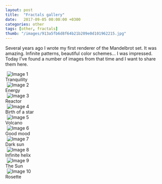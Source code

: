 ```yaml
---
layout: post
title:  "Fractals gallery"
date:   2017-09-05 00:00:00 +0300
categories: other
tags: [other, fractals]
thumb: "/images/913a5fb6d8f64b21b209e0d101962215.jpg"
---
```


Several years ago I wrote my first renderer of the Mandelbrot set. It was amazing. Infinite patterns, beautiful color schemes... I was impressed. Today I've found a number of images from that time and I want to share them here.

<div class='mui-media-view -full-width _separate-1'>
    <img class='mui-image -rounded -js-lazy-load' data-src='/images/8913ec8e5a29434eb724e3fa31af699a.jpg' src='data:image/gif;base64,R0lGODlhAQABAIAAAAAAAP///yH5BAEAAAAALAAAAAABAAEAAAIBRAA7' alt='Image 1' itemprop='image'>
    <noscript>
        <img class='mui-image -rounded' data-src='/images/8913ec8e5a29434eb724e3fa31af699a.jpg' alt='Image 1' itemprop='image'>
    </noscript>
    <div class='description'>Tranquility</div>
</div>

<div class='mui-media-view -full-width _separate-1'>
    <img class='mui-image -rounded -js-lazy-load' data-src='/images/4f26f6db40fc4384ba950ccb73b1a624.jpg' src='data:image/gif;base64,R0lGODlhAQABAIAAAAAAAP///yH5BAEAAAAALAAAAAABAAEAAAIBRAA7' alt='Image 2' itemprop='image'>
    <noscript>
        <img class='mui-image -rounded' data-src='/images/4f26f6db40fc4384ba950ccb73b1a624.jpg' alt='Image 2' itemprop='image'>
    </noscript>
    <div class='description'>Energy</div>
</div>

<div class='mui-media-view -full-width _separate-1'>
    <img class='mui-image -rounded -js-lazy-load' data-src='/images/ca6082aaf32c4fa0b7d1580d24642a12.jpg' src='data:image/gif;base64,R0lGODlhAQABAIAAAAAAAP///yH5BAEAAAAALAAAAAABAAEAAAIBRAA7' alt='Image 3' itemprop='image'>
    <noscript>
        <img class='mui-image -rounded' data-src='/images/ca6082aaf32c4fa0b7d1580d24642a12.jpg' alt='Image 3' itemprop='image'>
    </noscript>
    <div class='description'>Reactor</div>
</div>

<div class='mui-media-view -full-width _separate-1'>
    <img class='mui-image -rounded -js-lazy-load' data-src='/images/ddc48704ea2644e3a94423a213fafd3e.jpg' src='data:image/gif;base64,R0lGODlhAQABAIAAAAAAAP///yH5BAEAAAAALAAAAAABAAEAAAIBRAA7' alt='Image 4' itemprop='image'>
    <noscript>
        <img class='mui-image -rounded' data-src='/images/ddc48704ea2644e3a94423a213fafd3e.jpg' alt='Image 4' itemprop='image'>
    </noscript>
    <div class='description'>Birth of a star</div>
</div>

<div class='mui-media-view -full-width _separate-1'>
    <img class='mui-image -rounded -js-lazy-load' data-src='/images/469c6f080ec84cea91a128c46e3a29a0.jpg' src='data:image/gif;base64,R0lGODlhAQABAIAAAAAAAP///yH5BAEAAAAALAAAAAABAAEAAAIBRAA7' alt='Image 5' itemprop='image'>
    <noscript>
        <img class='mui-image -rounded' data-src='/images/469c6f080ec84cea91a128c46e3a29a0.jpg' alt='Image 5' itemprop='image'>
    </noscript>
    <div class='description'>Volcano</div>
</div>

<div class='mui-media-view -full-width _separate-1'>
    <img class='mui-image -rounded -js-lazy-load' data-src='/images/c7b9c15c04604181b8d8a17ae110b015.jpg' src='data:image/gif;base64,R0lGODlhAQABAIAAAAAAAP///yH5BAEAAAAALAAAAAABAAEAAAIBRAA7' alt='Image 6' itemprop='image'>
    <noscript>
        <img class='mui-image -rounded' data-src='/images/c7b9c15c04604181b8d8a17ae110b015.jpg' alt='Image 6' itemprop='image'>
    </noscript>
    <div class='description'>Good mood</div>
</div>

<div class='mui-media-view -full-width _separate-1'>
    <img class='mui-image -rounded -js-lazy-load' data-src='/images/10bb00e849e24360bef62408a37a6dfd.jpg' src='data:image/gif;base64,R0lGODlhAQABAIAAAAAAAP///yH5BAEAAAAALAAAAAABAAEAAAIBRAA7' alt='Image 7' itemprop='image'>
    <noscript>
        <img class='mui-image -rounded' data-src='/images/10bb00e849e24360bef62408a37a6dfd.jpg' alt='Image 7' itemprop='image'>
    </noscript>
    <div class='description'>Dark sun</div>
</div>

<div class='mui-media-view -full-width _separate-1'>
    <img class='mui-image -rounded -js-lazy-load' data-src='/images/242ee37d4a4245fdb5a9b7e0dc2a44ee.jpg' src='data:image/gif;base64,R0lGODlhAQABAIAAAAAAAP///yH5BAEAAAAALAAAAAABAAEAAAIBRAA7' alt='Image 8' itemprop='image'>
    <noscript>
        <img class='mui-image -rounded' data-src='/images/242ee37d4a4245fdb5a9b7e0dc2a44ee.jpg' alt='Image 8' itemprop='image'>
    </noscript>
    <div class='description'>Infinite helix</div>
</div>

<div class='mui-media-view -full-width _separate-1'>
    <img class='mui-image -rounded -js-lazy-load' data-src='/images/23530455cf114cc3a5a4902af4b7e21d.jpg' src='data:image/gif;base64,R0lGODlhAQABAIAAAAAAAP///yH5BAEAAAAALAAAAAABAAEAAAIBRAA7' alt='Image 9' itemprop='image'>
    <noscript>
        <img class='mui-image -rounded' data-src='/images/23530455cf114cc3a5a4902af4b7e21d.jpg' alt='Image 9' itemprop='image'>
    </noscript>
    <div class='description'>The Sun</div>
</div>

<div class='mui-media-view -full-width _separate-1'>
    <img class='mui-image -rounded -js-lazy-load' data-src='/images/913a5fb6d8f64b21b209e0d101962215.jpg' src='data:image/gif;base64,R0lGODlhAQABAIAAAAAAAP///yH5BAEAAAAALAAAAAABAAEAAAIBRAA7' alt='Image 10' itemprop='image'>
    <noscript>
        <img class='mui-image -rounded' data-src='/images/913a5fb6d8f64b21b209e0d101962215.jpg' alt='Image 10' itemprop='image'>
    </noscript>
    <div class='description'>Rosette</div>
</div>

